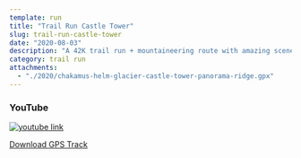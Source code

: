 ```yaml
---
template: run
title: "Trail Run Castle Tower"
slug: trail-run-castle-tower
date: "2020-08-03"
description: "A 42K trail run + mountaineering route with amazing scenery"
category: trail run
attachments:
  - "./2020/chakamus-helm-glacier-castle-tower-panorama-ridge.gpx"
---
```


### YouTube

[![youtube link](http://img.youtube.com/vi/ORKXWp1z1lE/0.jpg)](http://www.youtube.com/watch?v=ORKXWp1z1lE "trail-run-castle-tower")

[Download GPS Track](./chakamus-helm-glacier-castle-tower-panorama-ridge.gpx)
